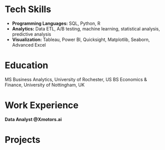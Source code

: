 # Tech Skills
- **Programming Languages:** SQL, Python, R
- **Analytics:** Data ETL, A/B testing, machine learning, statistical analysis, predictive analysis
- **Visualization:** Tableau, Power BI, Quicksight, Matplotlib, Seaborn, Advanced Excel


# Education
MS Business Analytics, University of Rochester, US
BS Economics & Finance, University of Nottingham, UK

# Work Experience
**Data Analyst @Xmotors.ai**

# Projects
